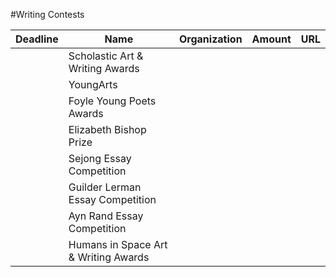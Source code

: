 #Writing Contests

|Deadline | Name                                            | Organization |Amount| URL                              
|---------|-------------------------------------------------|-----------| --------|------
|         |Scholastic Art & Writing Awards
|         |YoungArts
|         |Foyle Young Poets Awards
|         |Elizabeth Bishop Prize
|         |Sejong Essay Competition
|         |Guilder Lerman Essay Competition
|         |Ayn Rand Essay Competition
|         |Humans in Space Art & Writing Awards
